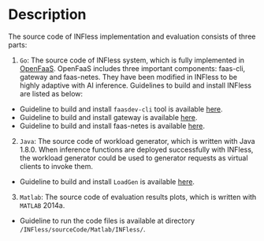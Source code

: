 # Description  
The source code of INFless implementation and evaluation consists of three parts:  

1. `Go`: The source code of INFless system, which is fully implemented in [OpenFaaS](https://docs.openfaas.com/deployment/kubernetes/). OpenFaaS includes three important components: faas-cli, gateway and faas-netes. They have been modified in INFless to be highly adaptive with AI inference. Guidelines to build and install INFless are listed as below:
- Guideline to build and install `faasdev-cli` tool is available  [here](https://github.com/TankLabTJU/INFless/tree/main/sourceCode/Go/src/github.com/openfaas/faas-cli/README.md). 
- Guideline to build and install gateway is available  [here](https://github.com/TankLabTJU/INFless/tree/main/sourceCode/Go/src/github.com/openfaas/faas/gateway/README.md). 
- Guideline to build and install faas-netes is available  [here](https://github.com/TankLabTJU/INFless/tree/main/sourceCode/Go/src/github.com/openfaas/faas-netes/README.md). 
2. `Java`: The source code of workload generator, which is written with Java 1.8.0. When inference functions are deployed successfully with INFless, the workload generator could be used to generator requests as virtual clients to invoke them.
- Guideline to build and install `LoadGen` is available [here](https://github.com/TankLabTJU/INFless/tree/main/sourceCode/Java/LoadGen).
3. `Matlab`: The source code of evaluation results plots, which is written with `MATLAB` 2014a.  
- Guideline to run the code files is available at directory `/INFless/sourceCode/Matlab/INFless/`.

